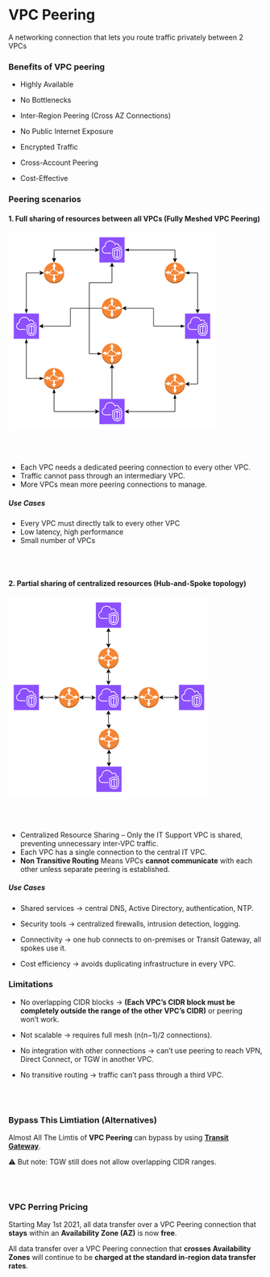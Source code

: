 # VPC Peering

A networking connection that lets you route traffic privately between 2 VPCs

### Benefits of VPC peering
* Highly Available

* No Bottlenecks

* Inter-Region Peering (Cross AZ Connections)

* No Public Internet Exposure

* Encrypted Traffic

* Cross-Account Peering

* Cost-Effective

### Peering scenarios
#### 1. Full sharing of resources between all VPCs (Fully Meshed VPC Peering)

<img src='../Assets/Simple-Peering-VPC-Full-Share.png' />

<br/><br/>

* Each VPC needs a dedicated peering connection to every other VPC.
* Traffic cannot pass through an intermediary VPC.
* More VPCs mean more peering connections to manage.

##### Use Cases
* Every VPC must directly talk to every other VPC
* Low latency, high performance
* Small number of VPCs

<br/><br/>

#### 2. Partial sharing of centralized resources (Hub-and-Spoke topology)

<img src='../Assets/Simple-Peering-VPC-Centrel-VPC.png' />

<br/><br/>

* Centralized Resource Sharing – Only the IT Support VPC is shared, preventing unnecessary inter-VPC traffic.
* Each VPC has a single connection to the central IT VPC.
* **Non Transitive Routing** Means VPCs **cannot communicate** with each other unless separate peering is established.

##### Use Cases
* Shared services → central DNS, Active Directory, authentication, NTP.

* Security tools → centralized firewalls, intrusion detection, logging.

* Connectivity → one hub connects to on-premises or Transit Gateway, all spokes use it.

* Cost efficiency → avoids duplicating infrastructure in every VPC.


### Limitations
* No overlapping CIDR blocks → **(Each VPC’s CIDR block must be completely outside the range of the other VPC’s CIDR)** or peering won’t work.


* Not scalable → requires full mesh (n(n−1)/2 connections).

* No integration with other connections → can’t use peering to reach VPN, Direct Connect, or TGW in another VPC.

* No transitive routing → traffic can’t pass through a third VPC.

<br><br>

### Bypass This Limtiation (Alternatives)
Almost All The Limtis of **VPC Peering** can bypass by using [**Transit Gateway**](#Transit-Gateway).

⚠️ But note: TGW still does not allow overlapping CIDR ranges.

<br><br>

### VPC Perring Pricing
Starting May 1st 2021, all data transfer over a VPC Peering connection that **stays** within an **Availability Zone (AZ)** is now **free**.

All data transfer over a VPC Peering connection that **crosses Availability Zones** will continue to be **charged at the standard in-region data transfer rates**.